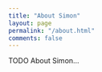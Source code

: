 ```yaml
---
title: "About Simon"
layout: page
permalink: "/about.html"
comments: false
---
```

TODO About Simon...

